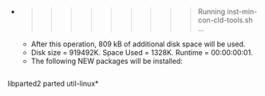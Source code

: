 * >>>>>>>>> Running inst-min-con-cld-tools.sh ...
  * After this operation, 809 kB of additional disk space will be used.
  * Disk size = 919492K. Space Used = 1328K. Runtime = 00:00:00:01.
  * The following NEW packages will be installed:
  ```bash
libparted2 parted util-linux*
  ```
